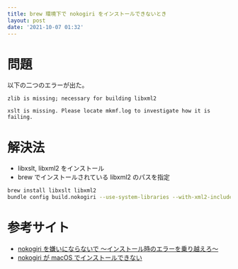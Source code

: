 ```yaml
---
title: brew 環境下で nokogiri をインストールできないとき
layout: post
date: '2021-10-07 01:32'
---
```


# 問題
以下の二つのエラーが出た。

```
zlib is missing; necessary for building libxml2
```

```
xslt is missing. Please locate mkmf.log to investigate how it is failing.
```

# 解決法
- libxslt, libxml2 をインストール
- brew でインストールされている libxml2 のパスを指定

```sh
brew install libxslt libxml2
bundle config build.nokogiri --use-system-libraries --with-xml2-include=$(brew --prefix libxml2)/include/libxml2
```

# 参考サイト
- [nokogiri を嫌いにならないで 〜インストール時のエラーを乗り越えろ〜](https://qiita.com/dskst/items/b1f073fcffeca3bc9fc6)
- [nokogiri が macOS でインストールできない](https://qiita.com/ywindish/items/5cb01ee974f8a7f403ba)
